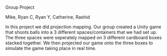 Group Project

Mike, Ryan C, Ryan Y, Catherine, Rashid

In this project we did projection mapping.  Our group created a Unity game that shoots balls into a 3 different spaces/containers that we had set up.  The three spaces were seperately mapped on 3 different cardboard boxes stacked together.  We then projected our game onto the three boxes to simulate the game taking place in real time.  